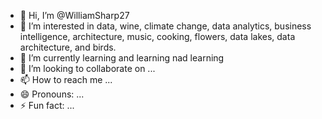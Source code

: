 - 👋 Hi, I’m @WilliamSharp27
- 👀 I’m interested in data, wine, climate change, data analytics, business intelligence, architecture, music, cooking, flowers, data lakes, data architecture, and birds.
- 🌱 I’m currently learning and learning nad learning
- 💞️ I’m looking to collaborate on ...
- 📫 How to reach me ...
- 😄 Pronouns: ...
- ⚡ Fun fact: ...

<!---
WilliamSharp27/WilliamSharp27 is a ✨ special ✨ repository because its `README.md` (this file) appears on your GitHub profile.
You can click the Preview link to take a look at your changes.
--->
